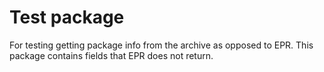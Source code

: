 # Test package

For testing getting package info from the archive as opposed to EPR. This package contains fields that EPR does not return.
